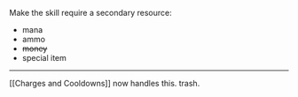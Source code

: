 Make the skill require a secondary resource:
- mana
- ammo
- ~~money~~
- special item

---

[[Charges and Cooldowns]] now handles this. trash.
